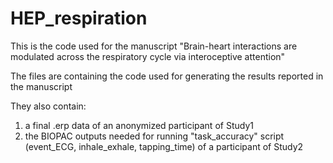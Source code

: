 # HEP_respiration

This is the code used for the manuscript "Brain-heart interactions are modulated across the respiratory cycle via interoceptive attention" 

The files are containing the code used for generating the results reported in the manuscript

They also contain:

1) a final .erp data of an anonymized participant of Study1
2) the BIOPAC outputs needed for running "task_accuracy" script (event_ECG, inhale_exhale, tapping_time) of a participant of Study2

